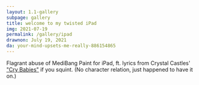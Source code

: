 ```yaml
---
layout: 1.1-gallery
subpage: gallery
title: welcome to my twisted iPad
img: 2021-07-19
permalink: /gallery/ipad
drawnon: July 19, 2021
da: your-mind-upsets-me-really-886154865
---
```

Flagrant abuse of MediBang Paint for iPad, ft. lyrics from Crystal Castles' <a href="https://www.youtube.com/watch?v=mFNwLpMkAiM" target="_blank">"Cry Babies"</a> if you squint. (No character relation, just happened to have it on.)